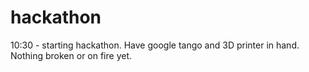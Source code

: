 # hackathon

10:30 - starting hackathon. Have google tango and 3D printer in hand. Nothing broken or on fire yet. 
